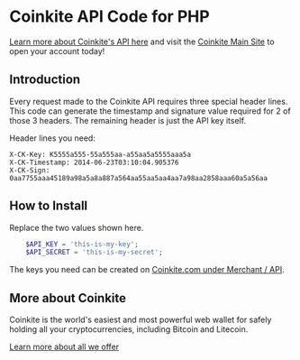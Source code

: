 # Coinkite API Code for PHP

[Learn more about Coinkite's API here](https://docs.coinkite.com/)
and visit the [Coinkite Main Site](https://coinkite.com/) to open your
account today!

## Introduction

Every request made to the Coinkite API requires three special header
lines. This code can generate the timestamp and signature value
required for 2 of those 3 headers. The remaining header is just
the API key itself.

Header lines you need:

	X-CK-Key: K5555a555-55a555aa-a55aa5a5555aaa5a
	X-CK-Timestamp: 2014-06-23T03:10:04.905376
	X-CK-Sign: 0aa7755aaa45189a98a5a8a887a564aa55aa5aa4aa7a98aa2858aaa60a5a56aa

## How to Install

Replace the two values shown here.

````php
	$API_KEY = 'this-is-my-key';
	$API_SECRET = 'this-is-my-secret';
````

The keys you need can be created on
[Coinkite.com under Merchant / API]([https://coinkite.com/merchant/api).


## More about Coinkite

Coinkite is the world's easiest and most powerful web wallet for
safely holding all your cryptocurrencies, including Bitcoin and Litecoin.

[Learn more about all we offer](https://coinkite.com/)


